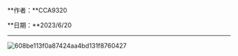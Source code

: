 **作者：**CCA9320

**日期：**2023/6/20

---

![608be113f0a87424aa4bd131f8760427](https://picsw.sunbangyan.cn/2023/06/30/j69wp7.png)